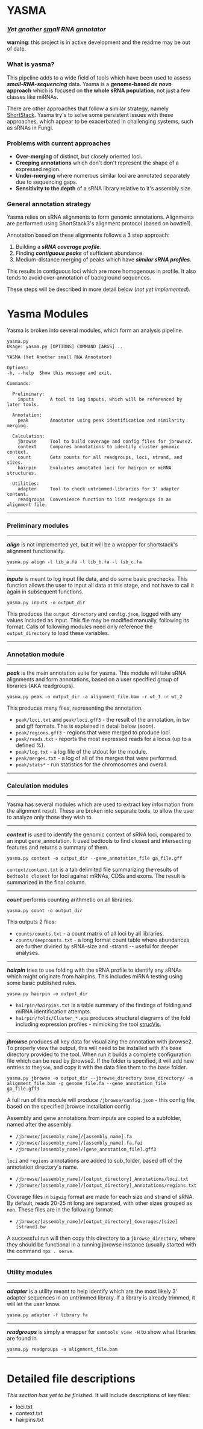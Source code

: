 

# YASMA
### *<ins>Y</ins>et <ins>a</ins>nother <ins>sm</ins>all RNA <ins>a</ins>nnotator*
 
**warning**: this project is in active development and the readme may be out of date. 

### What is yasma?
This pipeline adds to a wide field of tools which have been used to assess ***small-RNA-sequencing*** data. Yasma is a **genome-based *de novo* approach** which is focused on **the whole sRNA population**, not just a few classes like miRNAs.

There are other approaches that follow a similar strategy, namely [ShortStack](https://github.com/MikeAxtell/ShortStack). Yasma try's to solve some persistent issues with these approaches, which appear to be exacerbated in challenging systems, such as sRNAs in Fungi.



### Problems with current approaches
* **Over-merging** of distinct, but closely oriented loci.
* **Creeping annotations** which don't don't represent the shape of a expressed region.
* **Under-merging** where numerous similar loci are annotated separately due to sequencing gaps.
* **Sensitivity to the depth** of a sRNA library relative to it's assembly size.


### General annotation strategy

Yasma relies on sRNA alignments to form genomic annotations. Alignments are performed using ShortStack3's alignment protocol (based on bowtie1).

Annotation based on these alignments follows a 3 step approach:
1. Building a ***sRNA coverage profile***.
2. Finding ***contiguous peaks*** of sufficient abundance.
3. Medium-distance merging of peaks which have ***similar sRNA profiles***.

This results in contiguous loci which are more homogenous in profile. It also tends to avoid over-annotation of background sequences.

These steps will be described in more detail below (*not yet implemented*).

# Yasma Modules

Yasma is broken into several modules, which form an analysis pipeline.

	yasma.py
	Usage: yasma.py [OPTIONS] COMMAND [ARGS]...

	YASMA (Yet Another small RNA Annotator)
	  
	Options:
	-h, --help  Show this message and exit.

	Commands:
	
	  Preliminary:
	    inputs      A tool to log inputs, which will be referenced by later tools.

	  Annotation:
	    peak        Annotator using peak identification and similarity merging.
	    
	  Calculation:
	    jbrowse     Tool to build coverage and config files for jbrowse2.
	    context     Compares annotations to identify cluster genomic context.
	    count       Gets counts for all readgroups, loci, strand, and sizes.
	    hairpin     Evaluates annotated loci for hairpin or miRNA structures.
	
	  Utilities:
	    adapter     Tool to check untrimmed-libraries for 3' adapter content.
	    readgroups  Convenience function to list readgroups in an alignment file.
***
### Preliminary modules
***

***align*** is not implemented yet, but it will be a wrapper for shortstack's alignment functionality.

    yasma.py align -l lib_a.fa -l lib_b.fa -l lib_c.fa

***
***inputs*** is meant to log input file data, and do some basic prechecks. This function allows the user to input all data at this stage, and not have to call it again in subsequent functions.

    yasma.py inputs -o output_dir
    


This produces the `output directory` and `config.json`, logged with any values included as input. This file may be modified manually, following its format. Calls of following modules need only reference the `output_directory` to load these variables.
***
### Annotation module
***

***peak*** is the main annotation suite for yasma. This module will take sRNA alignments and form annotations, based on a user specified group of libraries (AKA readgroups).

	yasma.py peak -o output_dir -a alignment_file.bam -r wt_1 -r wt_2
	


This produces many files, representing the annotation. 
* `peak/loci.txt` and `peak/loci.gff3` - the result of the annotation, in tsv and gff formats. This is explained in detail below (*soon*).
* `peak/regions.gff3` - regions that were merged to produce loci.
* `peak/reads.txt` - reports the most expressed reads for a locus (up to a defined %).
* `peak/log.txt` - a log file of the stdout for the module.
* `peak/merges.txt` - a log of all of the merges that were performed.
* `peak/stats*` - run statistics for the chromosomes and overall.

***
### Calculation modules
***

Yasma has several modules which are used to extract key information  from the alignment result. These are broken into separate tools, to allow the user to analyze only those they wish to.
***
***context*** is used to identify the genomic context of sRNA loci, compared to an input gene_annotation. It used bedtools to find closest and intersecting features and returns a summary of them. 

	yasma.py context -o output_dir --gene_annotation_file ga_file.gff

`context/context.txt` is a tab delimited file summarizing the results of `bedtools closest` for loci against mRNAs, CDSs and exons. The result is summarized in the final column.

***
***count*** performs counting arithmetic on all libraries. 

	yasma.py count -o output_dir

This outputs 2 files: 
* `counts/counts.txt` - a count matrix of all loci by all libraries.
* `counts/deepcounts.txt` - a long format count table where abundances are further divided by sRNA-size and -strand -- useful for deeper analyses.
***
***hairpin***  tries to use folding with the sRNA profile to identify any sRNAs which might originate from hairpins. This includes miRNA testing using some basic published rules.

	yasma.py hairpin -o output_dir
	


* `hairpin/hairpins.txt` is a table summary of the findings of folding and miRNA identification attempts.
* `hairpin/folds/Cluster_*.eps` produces structural diagrams of the fold including expression profiles - mimicking the tool [strucVis](https://github.com/MikeAxtell/strucVis).
***
***jbrowse*** produces all key data for visualizing the annotation with jbrowse2. To properly view the output, this will need to be installed with it's base directory provided to the tool. When run it builds a complete configuration file which can be read by jbrowse2. If the folder is specified, it will add new entries to the`json`, and copy it with the data files them to the base folder.

	yasma.py jbrowse -o output_dir --jbrowse_directory base_directory/ -a alignment_file.bam -g genome_file.fa --gene_annotation_file ga_file.gff3


A full run of this module will produce `/jbrowse/config.json` - this config file, based on the specified jbrowse installation config.

Assembly and gene annotations from inputs are copied to a subfolder, named after the assembly.
* `/jbrowse/[assembly_name]/[assembly_name].fa`
* `/jbrowse/[assembly_name]/[assembly_name].fa.fai`
* `/jbrowse/[assembly_name]/[gene_annotation_file].gff3`

`loci` and `regions` annotations are added to sub_folder, based off of the annotation directory's name.
* `/jbrowse/[assembly_name]/[output_directory]_Annotations/loci.txt`
* `/jbrowse/[assembly_name]/[output_directory]_Annotations/regions.txt`

Coverage files in `bigwig` format are made for each size and strand of sRNA. By default, reads 20-25 nt long are separated, with other sizes grouped as `non`. These files are in the following format:
* `/jbrowse/[assembly_name]/[output_directory]_Coverages/[size][strand].bw`

A successful run will then copy this directory to a `jbrowse_directory`, where they should be functional in a running jbrowse instance (usually started with the command `npx . serve`.

***
### Utility modules
***
***adapter*** is a utility meant to help identify which are the most likely 3' adapter sequences in an untrimmed library. If a library is already trimmed, it will let the user know.

	yasma.py adapter -f library.fa

***
***readgroups*** is simply a wrapper for `samtools view -H` to show what libraries are found in 

	yasma.py readgroups -a alignment_file.bam
***


# Detailed file descriptions

*This section has yet to be finished*. It will include descriptions of key files:
* loci.txt
* context.txt
* hairpins.txt


